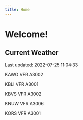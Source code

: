 ```yaml
---
title: Home
---
```

# Welcome!

## Current Weather

Last updated: 2022-07-25 11:04:33

KAWO VFR A3002

KBLI VFR A3001

KBVS VFR A3002

KNUW VFR A3006

KORS VFR A3001


